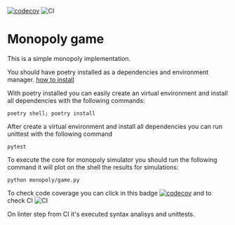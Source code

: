[![codecov](https://codecov.io/gh/rvmoura96/monopoly/branch/master/graph/badge.svg)](https://codecov.io/gh/rvmoura96/monopoly)
![CI](https://github.com/rvmoura96/monopoly/workflows/CI/badge.svg)

# Monopoly game

This is a simple monopoly implementation.

You should have poetry installed as a dependencies and environment manager.
[how to install](https://python-poetry.org/docs/#installation)

With poetry installed you can easily create an virtual environment and install all dependencies with the following commands:

```
poetry shell; poetry install
```

After create a virtual environment and install all dependencies you can run unittest with the following command

```
pytest
```

To execute the core for monopoly simulator you should run the following command it will plot on the shell the results for simulations:
```
python monopoly/game.py
```

To check code coverage you can click in this badge [![codecov](https://codecov.io/gh/rvmoura96/monopoly/branch/master/graph/badge.svg)](https://codecov.io/gh/rvmoura96/monopoly) and to check CI ![CI](https://github.com/rvmoura96/monopoly/workflows/CI/badge.svg)

On linter step from CI it's executed syntax analisys and unittests.
